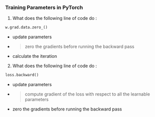 ### Training Parameters in PyTorch

1. What does the following line of code do :

```python
w.grad.data.zero_()
```

- update  parameters
- >zero the gradients before running the backward pass
- calculate the iteration

2. What does the following line of code do :

```python
loss.backward()
```

- update  parameters
- >compute gradient of the loss with respect to all the learnable parameters
- zero the gradients before running the backward pass

